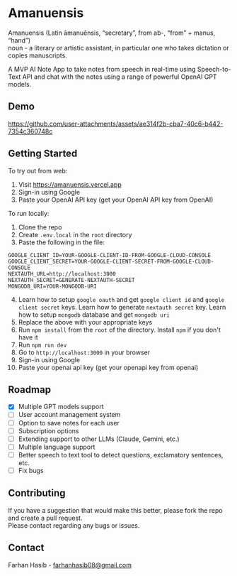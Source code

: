 # Amanuensis

Amanuensis (Latin āmanuēnsis, “secretary”, from ab-, “from” + manus, “hand”)  
noun - a literary or artistic assistant, in particular one who takes dictation or copies manuscripts.

A MVP AI Note App to take notes from speech in real-time using Speech-to-Text API and chat with the notes using a range of powerful OpenAI GPT models. 

## Demo

https://github.com/user-attachments/assets/ae314f2b-cba7-40c6-b442-7354c360748c

## Getting Started

To try out from web:
1. Visit https://amanuensis.vercel.app
2. Sign-in using Google
3. Paste your OpenAI API key (get your OpenAI API key from OpenAI)

To run locally:
1. Clone the repo
2. Create `.env.local` in the `root` directory
3. Paste the following in the file:
  ```
GOOGLE_CLIENT_ID=YOUR-GOOGLE-CLIENT-ID-FROM-GOOGLE-CLOUD-CONSOLE
GOOGLE_CLIENT_SECRET=YOUR-GOOGLE-CLIENT-SECRET-FROM-GOOGLE-CLOUD-CONSOLE
NEXTAUTH_URL=http://localhost:3000
NEXTAUTH_SECRET=GENERATE-NEXTAUTH-SECRET
MONGODB_URI=YOUR-MONGODB-URI
  ```

4.  Learn how to setup `google oauth` and get `google client id` and `google client secret` keys. Learn how to generate `nextauth secret` key. Learn how to setup `mongodb` database and get `mongodb uri`
5. Replace the above with your appropriate keys
6. Run `npm install` from the `root` of the directory. Install `npm` if you don't have it
7. Run `npm run dev`
8. Go to `http://localhost:3000` in your browser
9. Sign-in using Google
10. Paste your openai api key (get your openapi key from openai)



## Roadmap

- [x] Multiple GPT models support
- [ ] User account management system
- [ ] Option to save notes for each user
- [ ] Subscription options
- [ ] Extending support to other LLMs (Claude, Gemini, etc.)
- [ ] Multiple language support
- [ ] Better speech to text tool to detect questions, exclamatory sentences, etc.
- [ ] Fix bugs

## Contributing

If you have a suggestion that would make this better, please fork the repo and create a pull request.  
Please contact regarding any bugs or issues.  

## Contact

Farhan Hasib - farhanhasib08@gmail.com
